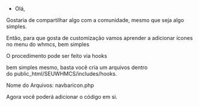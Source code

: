 - Olá, 

Gostaria de compartilhar algo com a comunidade, mesmo que seja algo simples. 


Então, para que gosta de customização vamos aprender a adicionar ícones no menu do whmcs, bem simples 

O procedimento pode ser feito via hooks

bem simples mesmo, basta você cria um arquivos dentro do public_html/SEUWHMCS/includes/hooks. 

Nome do Arquivos: navbaricon.php 

Agora você poderá adicionar o código em si.
